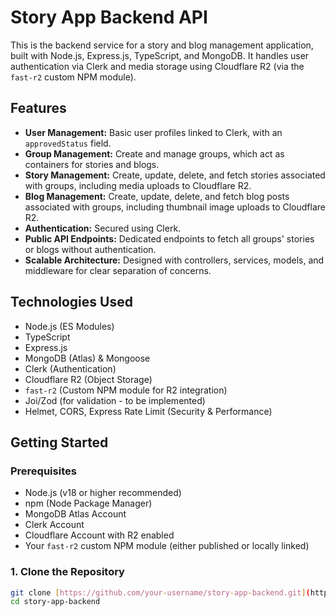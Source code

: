 # Story App Backend API

This is the backend service for a story and blog management application, built with Node.js, Express.js, TypeScript, and MongoDB. It handles user authentication via Clerk and media storage using Cloudflare R2 (via the `fast-r2` custom NPM module).

## Features

* **User Management:** Basic user profiles linked to Clerk, with an `approvedStatus` field.
* **Group Management:** Create and manage groups, which act as containers for stories and blogs.
* **Story Management:** Create, update, delete, and fetch stories associated with groups, including media uploads to Cloudflare R2.
* **Blog Management:** Create, update, delete, and fetch blog posts associated with groups, including thumbnail image uploads to Cloudflare R2.
* **Authentication:** Secured using Clerk.
* **Public API Endpoints:** Dedicated endpoints to fetch all groups' stories or blogs without authentication.
* **Scalable Architecture:** Designed with controllers, services, models, and middleware for clear separation of concerns.

## Technologies Used

* Node.js (ES Modules)
* TypeScript
* Express.js
* MongoDB (Atlas) & Mongoose
* Clerk (Authentication)
* Cloudflare R2 (Object Storage)
* `fast-r2` (Custom NPM module for R2 integration)
* Joi/Zod (for validation - to be implemented)
* Helmet, CORS, Express Rate Limit (Security & Performance)

## Getting Started

### Prerequisites

* Node.js (v18 or higher recommended)
* npm (Node Package Manager)
* MongoDB Atlas Account
* Clerk Account
* Cloudflare Account with R2 enabled
* Your `fast-r2` custom NPM module (either published or locally linked)

### 1. Clone the Repository

```bash
git clone [https://github.com/your-username/story-app-backend.git](https://github.com/your-username/story-app-backend.git)
cd story-app-backend